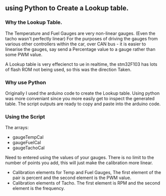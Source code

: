 ## using Python to Create a Lookup table.

### Why the Lookup Table.

The Temperature and Fuel Gauges are very non-linear gauges.  (Even the tacho wasn't perfectly linear) For the purposes of driving the gauges from various other controllers within the car, over CAN bus - it is easier to linearise the gauges, say send a Percentage value to a gauge rather than some PWM value.  

A Lookup table is very effecienct to ue in realtime, the stm32F103 has lots of flash ROM not being used, so this was the direction Taken.

### Why use Python

Originally I used the arduino code to create the Lookup table.  Using python was more conveniant since you more easily get to inspect the generated table.  The script outputs are ready to copy and paste into the arduino code.

### Using the Script

The arrays:

* gaugeTempCal
* gaugeFuelCal
* gaugeTachoCal

Need to entered using the values of your gauges.  There is no limit to the number of points you add, this will just make the calibration more linear.
* Calibration elements for Temp and Fuel Gauges, The first element of the pair is percent and the second element is the PWM value.
* Calibration elements of Tacho. The first element is RPM and the second element is the frequency.

